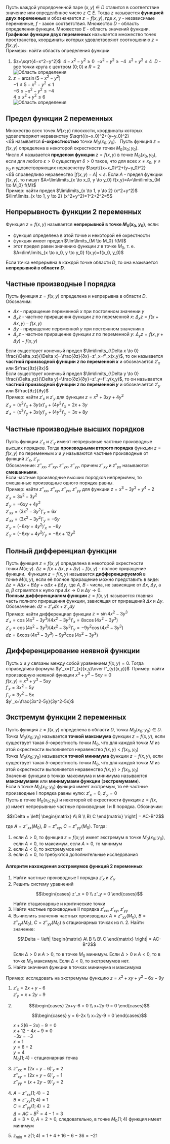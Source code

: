 Пусть каждой упорядоченной паре $(x, y) \in D$ ставится в соответствие значение или определённое число $z \in E$. Тогда $z$ называется **функцией двух переменных** и обозначается $z=f(x,y)$, где $x$, $y$ - независимые переменные, $f$ - закон соответствия. Множество $D$ - область определения функции. Множество $E$ - область значений функции.  
**Графиком функции двух переменных** называется множество точек пространства, координаты которых удовлетворяют соотношению $z=f(x,y)$.  
Примеры: найти область определения функции  
1) $z=\sqrt{4−x^2−y^2}$  
	$4−x^2−y^2 \geq 0$  
	$−x^2−y^2 \geq -4$  
	$x^2+y^2 \leq 4$  
	$D$ - все точки круга с центром $(0;0)$ и $R=2$  
	![Область определения](../Pictures/07_01.%20Область%20определения.png)
2) $z=\arcsin(5-x^2-y^2)$  
	$-1 \leq 5-x^2-y^2 \leq 1$  
	$-6 \leq -x^2-y^2 \leq -4$  
	$4 \leq x^2+y^2 \leq 6$  
	![Область определения](../Pictures/07_02.%20Область%20определения.png)
## Предел функции 2 переменных
Множество всех точек $M(x;y)$ плоскости, координаты которых удовлетворяют неравенству $\sqrt{(x−x_0)^2+(y−y_0)^2}<δ$ называется **$δ$-окрестностью** точки $M_0(x_0; y_0)$.  
Пусть функция $z=f(x,y)$ определена в некоторой окрестности точки $M_0(x_0;y_0)$. Число $A$ называется **пределом функции** $z=f(x,y)$ в точке $M_0(x_0,y_0)$, если для любого $ε>0$ существует $δ>0$ такое, что для всех $x≠x_0$, $y≠y_0$ и удовлетворяющих неравенству $\sqrt{(x−x_0)^2+(y−y_0)^2}<δ$ справедливо неравенство $|f(x,y)−A|<ε$. Если $A$ - предел функции $f(x,y)$, то пишут $A=\lim\limits_{x \to x_0, y \to y_0} f(x,y)=A=\lim\limits_{M \to M_0} f(M)$  
Пример: найти предел $\lim\limits_{x \to 1, y \to 2} (x^2+y^2)$  
$\lim\limits_{x \to 1, y \to 2} (x^2+y^2)=1^2+2^2=5$  
## Непрерывность функции 2 переменных
Функция $z=f(x,y)$ называется **непрерывной в точке $M_0(x_0,y_0)$**, если:
- функция определена в этой точке и некоторой её окрестности
- функция имеет предел $\lim\limits_{M \to M_0} f(M)$
- этот предел равен значению функции $z$ в точке $M_0$, т. е. $A=\lim\limits_{x \to x_0, y \to y_0} f(x,y)=f(x_0, y_0)$
  
Если точка непрерывна в каждой точке области $D$, то она называется **непрерывной в области $D$**.  
## Частные производные I порядка
Пусть функция $z=f(x,y)$ определена и непрерывна в области $D$. Обозначим: 
- $\Delta x$ - приращение переменной $x$ при постоянном значении $y$
- $\Delta_xz$ - частное приращения функции $z$ по переменной $x$: $\Delta_xz=f(x+Δx,y)−f(x,y)$
- $\Delta y$ - приращение переменной $y$ при постоянном значении $x$
- $\Delta_yz$ - частное приращение функции $z$ по переменной $y$: $\Delta_yz=f(x,y+\Delta y)−f(x,y)$
  
Если существует конечный предел $\lim\limits_{\Delta x \to 0} \frac{\Delta_xz}{\Delta x}=\frac{∂z}{∂x}=z'_x=f'_x(x,y)$, то он называется **частной производной функции $z$ по переменной $x$** и обозначается $z'_x$ или $\frac{∂z}{∂x}$  
Если существует конечный предел $\lim\limits_{\Delta y \to 0} \frac{\Delta_yz}{\Delta y}=\frac{∂z}{∂y}=z'_y=f'_y(x,y)$, то он называется **частной производной функции $z$ по переменной $y$** и обозначается $z'_y$ или $\frac{∂z}{∂y}$  
Пример: найти $z'_x$ и $z'_y$ для функции $z=x^2+3xy+4y^2$  
$z'_x=(x^2)'_x+3y(x)'_x+(4y^2)'_x=2x+3y$  
$z'_x=(x^2)'_y+3x(y)'_y+(4y^2)'_y=3x+8y$  
## Частные производные высших порядков
Пусть функции $z'_x$ и $z'_y$ имеют непрерывные частные производные высших порядков. Тогда **производными второго порядка** функции $z=f(x,y)$ по переменным $x$ и $y$ называются частные производные от функций $z'_x$, $z'_y$.  
Обозначение: $z''_{xx}$, $z''_{xy}$, $z''_{yx}$, $z''_{yy}$, причем $z''_{xy}$ и $z''_{yx}$ называются **смешанными**.  
Если частные производные высших порядков непрерывны, то смешанные производные одного порядка равны.  
Пример: найти $z''_{xx}$, $z''_{xy}$, $z''_{yx}$, $z''_{yy}$ для функции $z=x^3-3y^2+y^4-2$  
$z'_x=3x^2-3y^2$  
$z'_y=-6xy+4y^2$  
$z'_{xx}=(3x^2-3y^2)'_x=6x$  
$z'_{xx}=(3x^2-3y^2)'_y=-6y$  
$z'_y=(-6xy+4y^2)'_x=-6y$  
$z'_y=(-6xy+4y^2)'_y=-6x+12y^2$  
## Полный дифференциал функции
Пусть функция $z=f(x,y)$ определена в некоторой окрестности точки $M(x;y)$. $\Delta z = f(x+\Delta x, y+\Delta y)-f(x,y)$ - полное приращение функции.  
Функция $z=f(x,y)$ называется **дифференцируемой** в точке $M(x,y)$, если её полное приращение можно представить в виде: $\Delta z = A\Delta x+B\Delta y + \alpha\Delta x + \beta\Delta y$, где $A$, $B$ - числа, не зависящие от $\Delta x$, $\Delta y$, а $α$, $β$ стремятся к нулю при $\Delta x→0$ и $\Delta y→0$.  
**Полным дифференциалом функции** $z=f(x,y)$ называется главная часть полного приращения функции, зависящая от приращений $\Delta x$ и $\Delta y$.  
Обозначение: $dz=z'_xdx+z'_ydy$  
Пример: найти дифференциал функции $z=\sin{4x^2-3y^3}$  
$z'_x=\cos{(4x^2-3y^3)}(4x^2-3y^3)'_x=8x\cos{(4x^2-3y^3)}$  
$z'_y=\cos{(4x^2-3y^3)}(4x^2-3y^3)'_y=-9y^2\cos{(4x^2-3y^3)}$  
$dz=8x\cos{(4x^2-3y^3)}-9y^2\cos{(4x^2-3y^3)}$  
## Дифференцирование неявной функции
Пусть $x$ и $y$ связаны между собой уравнением $f(x,y)=0$. Тогда справедлива формула $y'_x={f'_{x}(x,y)\over f'_{y}(x,y)}$  
Пример: найти производную неявной функции $x^3+y^3-5xy=0$  
$f(x,y)=x^3+y^3-5xy$  
$f'_x=3x^2-5y$  
$f'_y=3y^2-5x$  
$y'_x=\frac{3x^2-5y}{3y^2-5x}$
## Экстремум функции 2 переменных
Пусть функция $z=f(x,y)$ определена в области $D$, точка $M_0(x_0; y_0) \in D$.  
Точка $M_0(x_0;y_0)$ называется **точкой максимума** функции $z=f(x,y)$, если существует такая $δ$-окрестность точки $M_0$, что для каждой точки $M$ из этой окрестности выполняется неравенство $f(x,y)<f(x_0,y_0)$  
Точка $M_0(x_0;y_0)$ называется **точкой минимума** функции $z=f(x,y)$, если существует такая $δ$-окрестность точки $M_0$, что для каждой точки $M$ из этой окрестности выполняется неравенство $f(x,y)>f(x_0,y_0)$  
Значения функции в точках максимума и минимума называются **максимумами** или **минимумами функции** (**экстремумами**).  
Если в точке $M_0(x_0;y_0)$ функция имеет экстремум, то её частные производные I порядка равны нулю: $z'_x=0$, $z'_y=0$  
Пусть в точке $M_0(x_0;y_0)$ и некоторой её окрестности функция $z=f(x,y)$ имеет непрерывные частные производные I и II порядка. Обозначим:  
```math
\Delta = 
\left|
	\begin{matrix}
	A\ B \\
	B\ C
	\end{matrix} 
\right|
= AC-B^2
```
где $A=z''_{xx}(M_0)$, $B=z''_{xy}$, $C=z''_{yy}(M_0)$. Тогда:
1) если $\Delta>0$, то функция $z=f(x;y)$ имеет экстремум в точке $M_0(x_0;y_0)$, если $A<0$, то максимум, если $A>0$, то минимум
2) если $\Delta<0$, то экстремумов нет
3) если $\Delta=0$, то требуются дополнительные исследования
#### Алгоритм нахождения экстремумов функций 2 переменных
1) Найти частные производные I порядка $z'_x$ и $z'_y$
2) Решить систему уравнений
	```math
	\begin{cases}
	    z'_x = 0 \\
	    z'_y = 0
	\end{cases}
	```
	Найти стационарные и критические точки
3) Найти частные производные II порядка $z'_{xx}$, $z'_{xy}$, $z'_{yy}$
4) Вычислить значения частных производных $A=z''_{xx}(M_0)$, $B=z''_{xy}(M_0)$, $C=z''_{yy}(M_0)$ в стационарных точках из п. 2. Найти значение: 
	```math
	\Delta = 
	\left|
		\begin{matrix}
		A\ B \\
		B\ C
		\end{matrix} 
	\right|
	= AC-B^2
	```
	Если $\Delta>0$ и $A>0$, то в точке $M_0$ минимум. Если $\Delta>0$ и $A<0$, то в точке $M_0$ максимум. Если $\Delta<0$, то экстремумов нет. 
5) Найти значения функции в точках минимума и максимума
  
Пример: исследовать на экстремумы функцию $z=x^2+xy+y^2-6x-9y$  
1) $z'_x=2x+y-6$  
	$z'_y=x+2y-9$
2) 
	```math
	\begin{cases}
	    2x+y-6 = 0 \\
	    x+2y-9 = 0
	\end{cases}
	```
	  
	```math
	\begin{cases}
	    y = 6-2x \\
	    x+2y-9 = 0
	\end{cases}
	```
	$x+2(6-2x)-9=0$  
	$x+12-4x-9=0$  
	$-3x=-3$  
	$x=1$  
	$y=6-2$  
	$y=4$  
	$M_0(1;4)$ - стационарная точка
3) $z''_{xx}=(2x+y-6)'_x=2$  
	$z''_{xy}=(2x+y-6)'_y=1$  
	$z''_{yy}=(x+2y-9)'_y=2$  
4) $A=z''_{xx}(1;4)=2$  
	$B=z''_{xy}(1;4)=1$  
	$C=z''_{yy}(1;4)=2$  
	$\Delta=AC-B^2=4-1=3$  
	$\Delta=3>0$, $A=2>0$, следовательно, в точке $M_0(1;4)$ функция имеет минимум
5) $z_{min}=z(1;4)=1+4+16-6-36=-21$